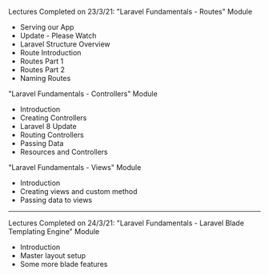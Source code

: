 Lectures Completed on 23/3/21:
"Laravel Fundamentals - Routes" Module
* Serving our App
* Update - Please Watch
* Laravel Structure Overview
* Route Introduction
* Routes Part 1
* Routes Part 2
* Naming Routes

"Laravel Fundamentals - Controllers" Module
* Introduction
* Creating Controllers
* Laravel 8 Update
* Routing Controllers
* Passing Data
* Resources and Controllers

"Laravel Fundamentals - Views" Module
* Introduction
* Creating views and custom method
* Passing data to views

---

Lectures Completed on 24/3/21:
"Laravel Fundamentals - Laravel Blade Templating Engine" Module
* Introduction
* Master layout setup
* Some more blade features